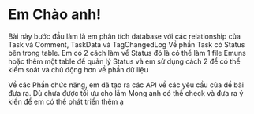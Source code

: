 ﻿# Em Chào anh!
Bài này bước đầu làm là em phân tích database với các relationship của Task và Comment, TaskData và  TagChangedLog
Về phần Task có Status bên trong table. Em có 2 cách làm về Status đó là có thể làm 1 file Emuns hoặc thêm một table để quản lý Status
và em sử dụng cách 2 để có thể kiểm soát và chủ động hơn về phần dữ liệu


Về các Phần chức năng, em đã tạo ra các API về các yêu cầu của đề bài đưa ra. Dù chưa được tối ưu cho lắm 
Mong anh có thể check và đưa ra ý kiến để em có thể phát triển thêm ạ